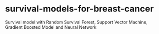 # survival-models-for-breast-cancer
Survival model with Random Survival Forest, Support Vector Machine, Gradient Boosted Model and Neural Network
